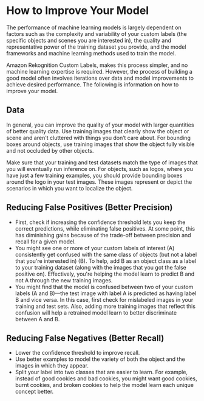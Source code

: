 # How to Improve Your Model<a name="tr-improve-model"></a>

The performance of machine learning models is largely dependent on factors such as the complexity and variability of your custom labels \(the specific objects and scenes you are interested in\), the quality and representative power of the training dataset you provide, and the model frameworks and machine learning methods used to train the model\. 

Amazon Rekognition Custom Labels, makes this process simpler, and no machine learning expertise is required\. However, the process of building a good model often involves iterations over data and model improvements to achieve desired performance\. The following is information on how to improve your model\.

## Data<a name="tr-data"></a>

In general, you can improve the quality of your model with larger quantities of better quality data\. Use training images that clearly show the object or scene and aren't cluttered with things you don’t care about\. For bounding boxes around objects, use training images that show the object fully visible and not occluded by other objects\. 

Make sure that your training and test datasets match the type of images that you will eventually run inference on\. For objects, such as logos, where you have just a few training examples, you should provide bounding boxes around the logo in your test images\. These images represent or depict the scenarios in which you want to localize the object\.

## Reducing False Positives \(Better Precision\)<a name="tr-reduce-false-positives"></a>
+ First, check if increasing the confidence threshold lets you keep the correct predictions, while eliminating false positives\. At some point, this has diminishing gains because of the trade\-off between precision and recall for a given model\.
+ You might see one or more of your custom labels of interest \(A\) consistently get confused with the same class of objects \(but not a label that you're interested in\) \(B\)\. To help, add B as an object class as a label to your training dataset \(along with the images that you got the false positive on\)\. Effectively, you're helping the model learn to predict B and not A through the new training images\.
+ You might find that the model is confused between two of your custom labels \(A and B\)—the test image with label A is predicted as having label B and vice versa\. In this case, first check for mislabeled images in your training and test sets\. Also, adding more training images that reflect this confusion will help a retrained model learn to better discriminate between A and B\.

## Reducing False Negatives \(Better Recall\)<a name="tr-reduce-false-negatives"></a>
+ Lower the confidence threshold to improve recall\.
+ Use better examples to model the variety of both the object and the images in which they appear\.
+ Split your label into two classes that are easier to learn\. For example, instead of good cookies and bad cookies, you might want good cookies, burnt cookies, and broken cookies to help the model learn each unique concept better\. 